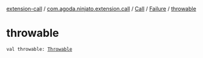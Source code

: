 [extension-call](../../../index.md) / [com.agoda.ninjato.extension.call](../../index.md) / [Call](../index.md) / [Failure](index.md) / [throwable](./throwable.md)

# throwable

`val throwable: `[`Throwable`](https://kotlinlang.org/api/latest/jvm/stdlib/kotlin/-throwable/index.html)